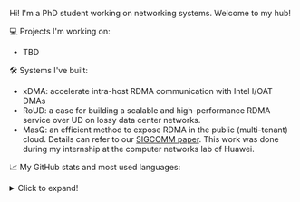 Hi! I'm a PhD student working on networking systems. Welcome to my hub!

:computer: Projects I'm working on:

- TBD

:hammer_and_wrench: Systems I've built:

- xDMA: accelerate intra-host RDMA communication with Intel I/OAT DMAs
- RoUD: a case for building a scalable and high-performance RDMA service over UD on lossy data center networks.
- MasQ: an efficient method to expose RDMA in the public (multi-tenant) cloud. Details can refer to our [SIGCOMM paper](https://dl.acm.org/doi/10.1145/3387514.3405849). This work was done during my internship at the computer networks lab of Huawei.

:chart_with_upwards_trend: My GitHub stats and most used languages:

<details>
<summary>Click to expand!</summary>
  
  - ![Github stats card](https://github-readme-stats.vercel.app/api?username=rhiswell&count_private=true&show_icons=true&custom_title=GitHub%20Stats)
  - ![Top languages card](https://github-readme-stats.vercel.app/api/top-langs/?username=rhiswell&hide=javascript,html&layout=compact)
</details>

